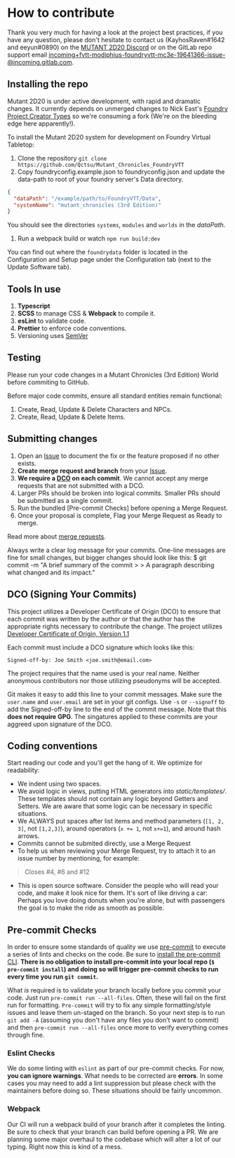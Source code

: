 # How to contribute

Thank you very much for having a look at the project best practices, if you have any question, please don't hesitate to contact us (KayhosRaven#1642 and eeyun#0890) on the [MUTANT 2D20 Discord](https://discord.gg/hhbpSrtAu9) or on the GitLab repo support email [incoming+fvtt-modiphius-foundryvtt-mc3e-19641366-issue-@incoming.gitlab.com](mailto:incoming+fvtt-modiphius-foundryvtt-mc3e-19641366-issue-@incoming.gitlab.com).

## Installing the repo

Mutant 2D20 is under active development, with rapid and dramatic changes. It currently depends on unmerged changes to Nick East's [Foundry Project Creator Types](https://gitlab.com/foundry-projects/foundry-pc/foundry-pc-typesTo) so we're consuming a fork (We're on the bleeding edge here apparently!).

To install the Mutant 2D20 system for development on Foundry Virtual Tabletop:

1. Clone the repository `git clone https://github.com/Qctsu/Mutant_Chronicles_FoundryVTT`
1. Copy foundryconfig.example.json to foundryconfig.json and update the data-path to root of your foundry server's Data directory.

```json
{
  "dataPath": "/example/path/to/FoundryVTT/Data",
  "systemName": "mutant_chronicles (3rd Edition)"
}
```

You should see the directories `systems`, `modules` and `worlds` in the _dataPath_.

1. Run a webpack build or watch `npm run build:dev`

You can find out where the `foundrydata` folder is located in the Configuration and Setup page under the Configuration tab (next to the Update Software tab).

## Tools In use

1. **Typescript**
1. **SCSS** to manage CSS & **Webpack** to compile it.
1. **esLint** to validate code.
1. **Prettier** to enforce code conventions.
1. Versioning uses [SemVer](https://semver.org/)

## Testing

<!-- [![pipeline status](https://gitlab.com/fvtt-modiphius/foundryvtt-mc3e/badges/master/pipeline.svg)](https://gitlab.com/fvtt-modiphius/foundryvtt-mc3e/-/commits/master)
-->
Please run your code changes in a Mutant Chronicles (3rd Edition) World before commiting to GitHub.

Before major code commits, ensure all standard entities remain functional:

1. Create, Read, Update & Delete Characters and NPCs.
1. Create, Read, Update & Delete Items.

## Submitting changes

1. Open an [Issue](https://gitlab.com/fvtt-modiphius/foundryvtt-mc3e/-/issues/new) to document the fix or the feature proposed if no other exists.
1. **Create merge request and branch** from your [Issue](https://gitlab.com/fvtt-modiphius/foundryvtt-mc3e/-/issues/).
1. **We require a [DCO](https://developercertificate.org/) on each commit**. We cannot accept any merge requests that are not submitted with a DCO.
1. Larger PRs should be broken into logical commits. Smaller PRs should be submitted as a single commit.
1. Run the bundled [Pre-commit Checks] before opening a Merge Request.
1. Once your proposal is complete, Flag your Merge Request as Ready to merge.

Read more about [merge requests](https://docs.gitlab.com/ee/user/project/merge_requests/).

Always write a clear log message for your commits. One-line messages are fine for small changes, but bigger changes should look like this:
$ git commit -m "A brief summary of the commit > > A paragraph describing what changed and its impact."

## DCO (Signing Your Commits)

This project utilizes a Developer Certificate of Origin (DCO) to ensure that each commit was written by the author or that the author has the appropriate rights necessary to contribute the change. The project utilizes [Developer Certificate of Origin, Version 1.1](https://developercertificate.org/)

Each commit must include a DCO signature which looks like this:

`Signed-off-by: Joe Smith <joe.smith@email.com>`

The project requires that the name used is your real name. Neither anonymous contributors nor those utilizing pseudonyms will be accepted.

Git makes it easy to add this line to your commit messages. Make sure the `user.name` and `user.email` are set in your git configs. Use `-s` or `--signoff` to add the Signed-off-by line to the end of the commit message. Note that this **does not require GPG**. The singatures applied to these commits are your aggreed upon signature of the DCO.

## Coding conventions

Start reading our code and you'll get the hang of it. We optimize for readability:

- We indent using two spaces.
- We avoid logic in views, putting HTML generators into _static/templates/_. These templates should not contain any logic beyond Getters and Setters. We are aware that some logic can be necessary in specific situations.
- We ALWAYS put spaces after list items and method parameters (`[1, 2, 3]`, not `[1,2,3]`), around operators (`x += 1`, not `x+=1`), and around hash arrows.
- Commits cannot be submited directly, use a Merge Request
- To help us when reviewing your Merge Request, try to attach it to an issue number by mentioning, for example:

> Closes #4, #6 and #12

- This is open source software. Consider the people who will read your code, and make it look nice for them. It's sort of like driving a car: Perhaps you love doing donuts when you're alone, but with passengers the goal is to make the ride as smooth as possible.

## Pre-commit Checks

In order to ensure some standards of quality we use [pre-commit](https://pre-commit.com/) to execute a series of lints and checks on the code. Be sure to [install the pre-commit CLI](https://pre-commit.com/#installation). **There is no obligation to install pre-commit into your local repo (`$ pre-commit install`) and doing so will trigger pre-commit checks to run every time you run `git commit`.**

What _is_ required is to validate your branch locally before you commit your code. Just run `pre-commit run --all-files`. Often, these will fail on the first run for formatting. `Pre-commit` will try to fix any simple formatting/style issues and leave them un-staged on the branch. So your next step is to run `git add -A` (assuming you don't have any files you don't want to commit) and then `pre-commit run --all-files` once more to verify everything comes through fine.

### Eslint Checks

We do some linting with `eslint` as part of our pre-commit checks. For now, **you can ignore warnings**. What needs to be corrected are **errors**. In some cases you may need to add a lint suppression but please check with the maintainers before doing so. These situations should be fairly uncommon.

### Webpack

Our CI will run a webpack build of your branch after it completes the linting. Be sure to check that your branch can build before opening a PR. We are planning some major overhaul to the codebase which will alter a lot of our typing. Right now this is kind of a mess.
